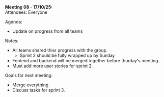 **Meeting 08 - 17/10/25:**<br/>
Attendees: Everyone<br/>

Agenda:
* Update on progress from all teams

Notes:
* All teams shared thier progress with the group.
  * Sprint 2 should be fully wrapped up by Sunday
* Fontend and backend will be merged together before thurday's meeting.
* Must add more user stories for sprint 2.
          
Goals for next meeting:
* Merge everything.
* Discuss tasks for sprint 3.
